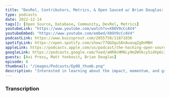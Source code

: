 ```yaml
---
title: "DevRel, Contributors, Metrics, & Open Sauced w/ Brian Douglas: Hacking Open Source Business Ep8"
type: podcasts
date: 2022-12-14
tags[]: [Open Source, Database, Community, DevRel, Metrics]
youtubeLink: "https://www.youtube.com/watch?v=X8OV9cCcAV4"
youtubeEmbed: "https://www.youtube.com/embed/X8OV9cCcAV4"
podcastLink: https://www.buzzsprout.com/2055750/11871036
spotifyLink: https://open.spotify.com/show/77QGOguS8nAuauqZg0nMBH
appleLink: https://podcasts.apple.com/us/podcast/the-hacking-open-source-business-podcast/id1647254490
googleLink: https://podcasts.google.com/feed/aHR0cHM6Ly9mZWVkcy5idXp6c3Byb3V0LmNvbS8yMDU1NzUwLnJzcw
guests: [Avi Press, Matt Yonkovit, Brian Douglas]
episode: 8
thumbnail: "/images/Podcasts/Ep08_thumb.png"
description: "Interested in learning about the impact, momentum, and growth of your contributor base?  Brian Douglas stopped by the Hacking Open Source Business Podcast to talk to us about #opensource contributions, measuring those contributions, DevRel, his new company https://opensauced.pizza/, and more!"
---
```



###  Transcription  ###

